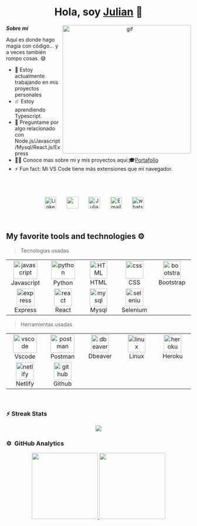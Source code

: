<h1 align="center">Hola, soy <a href="https://julianjg21.github.io/portafolio">Julian</a> 👋</h1>

<p align="center"><img src="https://media2.giphy.com/media/v1.Y2lkPTc5MGI3NjExdGRtb3JsZGF3aTlwdnB6ZDQzMXQ4ZjA1ZWJ3cno1dXBmbGVybG10ZCZlcD12MV9pbnRlcm5hbF9naWZfYnlfaWQmY3Q9Zw/awGA2x8j6BlgSAOG5e/giphy.gif" align="right"  width="350px" alt="gif"/>
</p>

**_Sobre mí_**

Aquí es donde hago magia con código... y a veces también rompo cosas. 😅

- 🔭 Estoy actualmente trabajando en mis proyectos personales
- ☄️ Estoy aprendiendo Typescript.
- 💬 Preguntame por algo relacionado con Node.js/Javascript/Mysql/React.js/Express
- 👨‍💻 Conoce mas sobre mi y mis proyectos aqui:🎓[Portafolio](https://julianjg21.github.io/portafolio)
- ⚡ Fun fact: Mi VS Code tiene más extensiones que mi navegador.
<br>

  <br>
<p align="center">
  <a href="https://www.linkedin.com/in/julian-jimenez-g"><img width="32px" alt="LinkedIn" title="LinkedIn" src="https://github.com/user-attachments/assets/65ee7bf6-83f4-4c8a-9fb0-3ad1b1649195"/></a>
  &#8287;&#8287;&#8287;&#8287;&#8287;
  <a href="https://discord.gg/xjul1anx7" alt="Discord" title="Julian discord"><img width="32px" src="https://github.com/user-attachments/assets/cfcb7c3f-6701-4641-bbf2-229d60f05997"/></a>
  &#8287;&#8287;&#8287;&#8287;&#8287;
  <a href="https://julianjg21.github.io/portafolio"><img width="32px" alt="Julian Portfolio" title="Portafolio" src="https://github.com/user-attachments/assets/e4366f34-ac98-4b1a-8485-825b741026c3"></a>
  &#8287;&#8287;&#8287;&#8287;&#8287;
  <a href="mailto:julianjimenez2001@hotmail.com"><img width="32px" alt="Email" title="Email" src="https://github.com/user-attachments/assets/39be0b03-bf5e-47a0-8a54-14699dc7b72f"></a>
  &#8287;&#8287;&#8287;&#8287;&#8287;
  <a href="https://wa.me/3103373693"><img width="32px" alt="whatsapp" title="whatsapp" src="https://github.com/user-attachments/assets/fb6000e6-8df1-4fcf-af95-b3557bdc0312"></a>
  &#8287;&#8287;&#8287;&#8287;&#8287;
</p>
<br>

## My favorite tools and technologies ⚙️

> Tecnologias usadas

<table align="center">
  <tr>
   <td align="center" width="96">
        <img src="https://techstack-generator.vercel.app/js-icon.svg" alt="javascript" width="65" height="50" />
      <br>Javascript
      </td>
    <td align="center" width="96">
      <a href="#macropower-tech">
        <img src="https://techstack-generator.vercel.app/python-icon.svg" alt="python" width="65" height="50" />
      </a>
      <br>Python
    </td>
       <td align="center"  width="96">
        <img src="https://skillicons.dev/icons?i=html" width="48" height="48" alt="HTML" />
      <br>HTML
    </td>
    <td align="center" width="96">
        <img src="https://skillicons.dev/icons?i=css" width="48" height="48" alt="css" />
      <br>CSS
    </td>
       <td align="center"  width="96">
        <img src="https://skillicons.dev/icons?i=bootstrap" width="48" height="48" alt="bootstrap" />
      <br>Bootstrap
    </td>
  </tr>
  <tr>
    <td align="center"  width="96">
        <img src="https://skillicons.dev/icons?i=express" width="48" height="48" alt="express" />
      <br>Express
    </td>
    <td align="center"  width="96">
        <img src="https://techstack-generator.vercel.app/react-icon.svg" width="48" height="48" alt="react" />
      <br>React
    </td>
    <td align="center"  width="96">
        <img src="https://techstack-generator.vercel.app/mysql-icon.svg" width="48" height="48" alt="mysql" />
      <br>Mysql
    </td>
    <td align="center"  width="96">
        <img src="https://skillicons.dev/icons?i=selenium" width="48" height="48" alt="selenium" />
      <br>Selenium
    </td>
  </tr>
</table>

> Herramientas usadas

<table align="center">
  <tr >
   <td align="center" width="96">
        <img src="https://skillicons.dev/icons?i=vscode" alt="vscode" width="65" height="50" />
      <br>Vscode
      </td>
    <td align="center" width="96">
      <a href="#macropower-tech">
        <img src="https://skillicons.dev/icons?i=postman" alt="postman" width="65" height="50" />
      </a>
      <br>Postman
    </td>
       <td align="center"  width="96">
        <img src="https://img.icons8.com/?size=100&id=kjaF4LlvyR6g&format=png&color=000000" width="48" height="48" alt="dbeaver" />
      <br>Dbeaver
    </td>
    <td align="center" width="96">
        <img src="https://skillicons.dev/icons?i=linux" width="48" height="48" alt="linux" />
      <br>Linux
    </td>
       <td align="center"  width="96">
        <img src="https://skillicons.dev/icons?i=heroku" width="48" height="48" alt="heroku" />
      <br>Heroku
    </td>
  </tr>
  <tr>
    <td align="center"  width="96">
        <img src="https://skillicons.dev/icons?i=netlify" width="48" height="48" alt="netlify" />
      <br>Netlify
    </td>
    <td align="center"  width="96">
        <img src="https://skillicons.dev/icons?i=github" width="48" height="48" alt="github" />
      <br>Github
    </td>
  </tr>
</table>
<br>

### ⚡️ Streak Stats

<p align="center">
<a href="https://github.com/Julianjg21">
  <img  src="https://streak-stats.demolab.com/?user=Julianjg21&theme=default&disable_animations=true&theme=algolia"/>
</a>
</p>

### ⚙️ &nbsp;GitHub Analytics

<p align="center">
<a href="https://github.com/Julianjg21">
  <img height="180em" src="https://github-readme-stats.vercel.app/api?username=Julianjg21&disable_animations=true&show_icons=true&theme=algolia"/>
  <img height="180em"  src="https://github-readme-stats.vercel.app/api/top-langs/?username=Julianjg21&hide_progress=false&layout=compact&disable_animations=true&theme=algolia" />
</a>
</p>
